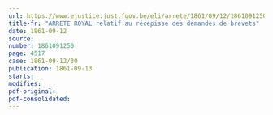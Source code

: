 ```yaml
---
url: https://www.ejustice.just.fgov.be/eli/arrete/1861/09/12/1861091250/justel
title-fr: "ARRETE ROYAL relatif au récépissé des demandes de brevets"
date: 1861-09-12
source:
number: 1861091250
page: 4517
case: 1861-09-12/30
publication: 1861-09-13
starts:
modifies:
pdf-original:
pdf-consolidated:
---
```


